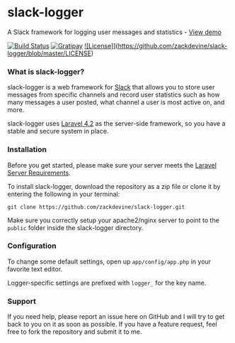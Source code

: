 # slack-logger
A Slack framework for logging user messages and statistics - [View demo](https://nyaa-nyaa.co)

[![Build Status](https://semaphoreci.com/api/v1/projects/59774d71-1545-41e3-9c80-7b567800eac9/511563/shields_badge.svg)](https://semaphoreci.com/zdevine/slack-logger)
[![Gratipay](https://img.shields.io/gratipay/zdevine.svg)](https://gratipay.com/~zdevine/)
[![License]](https://img.shields.io/badge/license-MIT-blue.svg?style=flat)](https://github.com/zackdevine/slack-logger/blob/master/LICENSE)

### What is slack-logger?
slack-logger is a web framework for [Slack](https://slack.com) that allows you to store user messages from specific channels and record user statistics such as how many messages a user posted, what channel a user is most active on, and more.

slack-logger uses [Laravel 4.2](https://laravel.com/docs/4.2) as the server-side framework, so you have a stable and secure system in place.

### Installation
Before you get started, please make sure your server meets the [Laravel Server Requirements](https://laravel.com/docs/4.2/#server-requirements).

To install slack-logger, download the repository as a zip file or clone it by entering the following in your terminal:
```
git clone https://github.com/zackdevine/slack-logger.git
```
Make sure you correctly setup your apache2/nginx server to point to the `public` folder inside the slack-logger directory.

### Configuration
To change some default settings, open up `app/config/app.php` in your favorite text editor.

Logger-specific settings are prefixed with `logger_` for the key name.

### Support
If you need help, please report an issue here on GitHub and I will try to get back to you on it as soon as possible. If you have a feature request, feel free to fork the repository and submit it to me.
